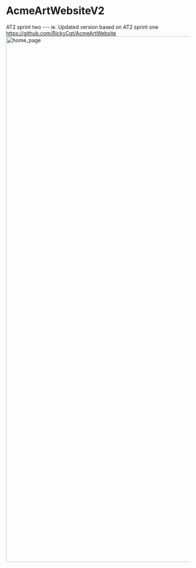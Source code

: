 # AcmeArtWebsiteV2
AT2 sprint two --- ie. Updated version based on AT2 sprint one https://github.com/RickyCgt/AcmeArtWebsite
<img width="1436" alt="home_page" src="https://github.com/2022Dong/AcmeArtWebsiteV2/assets/99381522/ef329907-b1d6-4c95-89c5-85399bca257c">
